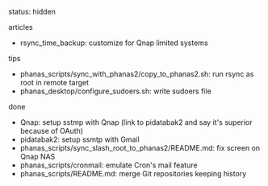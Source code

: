 status: hidden

articles

* rsync_time_backup: customize for Qnap limited systems

tips

* phanas_scripts/sync_with_phanas2/copy_to_phanas2.sh: run rsync as root in remote target
* phanas_desktop/configure_sudoers.sh: write sudoers file

done

* Qnap: setup sstmp with Qnap (link to pidatabak2 and say it's superior because of OAuth)
* pidatabak2: setup ssmtp with Gmail
* phanas_scripts/sync_slash_root_to_phanas2/README.md: fix screen on Qnap NAS
* phanas_scripts/cronmail: emulate Cron's mail feature
* phanas_scripts/README.md: merge Git repositories keeping history
